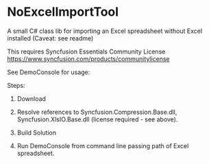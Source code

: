 # NoExcelImportTool
A small C# class lib for importing an Excel spreadsheet without Excel installed (Caveat: see readme)

This requires Syncfusion Essentials Community License https://www.syncfusion.com/products/communitylicense

See DemoConsole for usage:

Steps:
1. Download  

2. Resolve references to Syncfusion.Compression.Base.dll, Syncfusion.XlsIO.Base.dll (license required - see above).  

3. Build Solution  

4. Run DemoConsole from command line passing path of Excel spreadsheet.  

